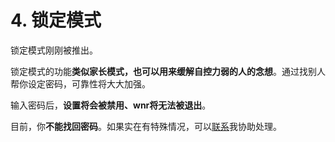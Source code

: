 # 4. 锁定模式

锁定模式刚刚被推出。

锁定模式的功能**类似家长模式，也可以用来缓解自控力弱的人的念想**。通过找别人帮你设定密码，可靠性将大大加强。

输入密码后，**设置将会被禁用、wnr将无法被退出**。

目前，你**不能找回密码**。如果实在有特殊情况，可以[联系](mailto:scrisqiu@hotmail.com)我协助处理。